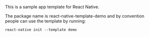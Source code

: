 This is a sample app template for React Native.

The package name is react-native-template-demo and by convention people can use the template by running:

`react-native init --template demo`
